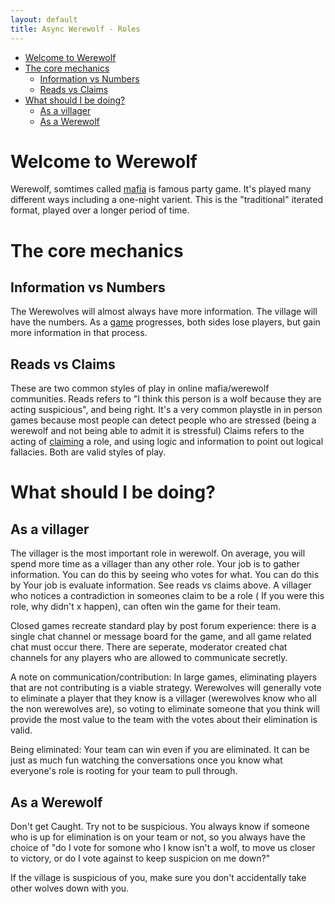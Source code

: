 ```yaml
---
layout: default
title: Async Werewolf - Roles
---
```


<!-- START doctoc generated TOC please keep comment here to allow auto update -->
<!-- DON'T EDIT THIS SECTION, INSTEAD RE-RUN doctoc TO UPDATE -->


- [Welcome to Werewolf](#welcome-to-werewolf)
- [The core mechanics](#the-core-mechanics)
  - [Information vs Numbers](#information-vs-numbers)
  - [Reads vs Claims](#reads-vs-claims)
- [What should I be doing?](#what-should-i-be-doing)
  - [As a villager](#as-a-villager)
  - [As a Werewolf](#as-a-werewolf)

<!-- END doctoc generated TOC please keep comment here to allow auto update -->

# Welcome to Werewolf
Werewolf, somtimes called [mafia](https://en.wikipedia.org/wiki/Mafia_(party_game)) is famous party game. 
It's played many different ways including a one-night varient. This is the "traditional" iterated format, played over a longer period of time. 

# The core mechanics
## Information vs Numbers
The Werewolves will almost always have more information. The village will have the numbers.  As a [game](/examplegame) progresses, both sides lose players, but gain more information in that process. 

## Reads vs Claims
These are two common styles of play in online mafia/werewolf communities. 
Reads refers to "I think this person is a wolf because they are acting suspicious", and being right. It's a very common playstle in in person games because most people can detect people who are stressed (being a werewolf and not being able to admit it is stressful)
Claims refers to the acting of [claiming](https://epicmafia.fandom.com/wiki/Claim) a role, and using logic and information to point out logical fallacies. 
Both are valid styles of play. 

# What should I be doing?

##  As a villager
The villager is the most important role in werewolf. On average, you will spend more time as a villager than any other role. 
Your job is to gather information. You can do this by seeing who votes for what. You can do this by 
Your job is evaluate information. See reads vs claims above. A villager who notices a contradiction in someones claim to be a role ( If you were this role, why didn't x happen), can often win the game for their team. 

Closed games recreate standard play by post forum experience: there is a single chat channel or message board for the game, and all game related chat must occur there. There are seperate, moderator created chat channels for any players who are allowed to communicate secretly. 

A note on communication/contribution: In large games, eliminating players that are not contributing is a viable strategy. Werewolves will generally vote to eliminate a player that they know is a villager (werewolves know who all the non werewolves are), so voting to eliminate someone that you think will provide the most value to the team with the votes about their elimination is valid. 

Being eliminated: Your team can win even if you are eliminated. It can be just as much fun watching the conversations once you know what everyone's role is rooting for your team to pull through. 

##  As a Werewolf
Don't get Caught. Try not to be suspicious. 
You always know if someone who is up for elimination is on your team or not, so you always have the choice of "do I vote for somone who I know isn't a wolf, to move us closer to victory, or do I vote against to keep suspicion on me down?"

If the village is suspicious of you, make sure you don't accidentally take other wolves down with you. 



